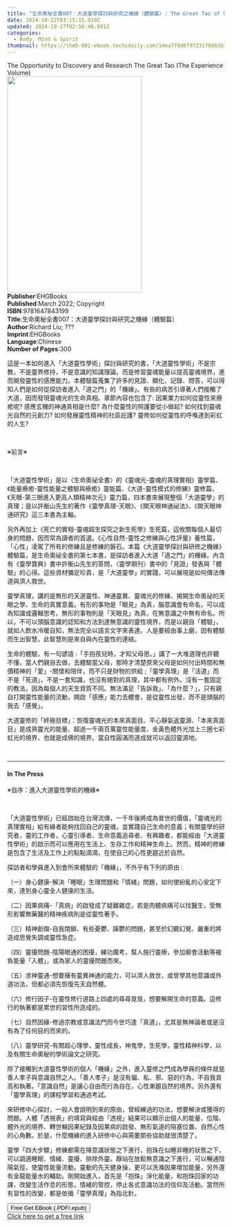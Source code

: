 ```yaml
---
title: "生命奧秘全書007：大道靈學探討與研究之機緣（體驗篇）: The Great Tao of Spiritual Science Series 07 | Free Book"
date: 2024-10-22T03:15:15.919Z
updated: 2024-10-27T02:56:48.891Z
categories:
  - Body, Mind & Spirit
thumbnail: https://thmb-001-ebook.techidaily.com/14ea7f8d6f97231f8863b1f4ea26968fde794e0f60fba721739c59f77444b608.jpg
---
```

<main id="book-container">
  <div class="flex flex-col">
    <div class="book-brief flex-1 py-6 px-4 sm:p-6 md:py-10 md:px-8">
      <!-- brief-->
      <div class="book-brief-main">
        The Opportunity to Discovery and Research The Great Tao (The Experience
        Volume)
      </div>
    </div>
    <div
      class="book-meta-info flex-1 grid gap-4 col-start-1 col-end-3 row-start-1 sm:mb-6 sm:grid-cols-4 lg:gap-6 lg:col-start-2 lg:row-end-6 lg:row-span-6 lg:mb-0"
    >
      <div
        class="book-meta-info-left place-content-center mt-4 p-4 text-sm leading-6 col-start-2 col-span-2 dark:text-slate-400"
      >
        <img
          class="w-full h-500 object-cover rounded-lg sm:h-255 sm:col-span-2 lg:col-span-full"
          src="https://img-001-ebook.techidaily.com/908171a31d10837ce3b51e6a80394f66297958c924d7b5d58a8b86bb6bb0408f.jpg"
          alt=""
          width="312"
          height="500"
        />
      </div>
      <div
        class="book-meta-info-right mt-2 col-start-1 row-start-2 col-span-3 self-center"
      >
        <!-- meta data  -->
        <div class="flex flex-col px-4 md:px-8">
          <div class="flex-1">
            <strong>Publisher</strong>:<span class="px-2">EHGBooks</span>
          </div>
          <div class="flex-1">
            <strong>Published</strong>:<span class="px-2"
              >March 2022; Copyright</span
            >
          </div>
          <div class="flex-1">
            <strong>ISBN</strong>:<span class="px-2">9781647843199</span>
          </div>
          <div class="flex-1">
            <strong>Title</strong>:<span class="px-2"
              >生命奧秘全書007：大道靈學探討與研究之機緣（體驗篇）</span
            >
          </div>
          <div class="flex-1">
            <strong>Author</strong>:<span class="px-2">Richard Liu; ???</span>
          </div>
          <div class="flex-1">
            <strong>Imprint</strong>:<span class="px-2">EHGBooks</span>
          </div>
          <div class="flex-1">
            <strong>Language</strong>:<span class="px-2">Chinese</span>
          </div>
          <div class="flex-1">
            <strong>Number of Pages</strong>:<span class="px-2">300</span>
          </div>
        </div>
      </div>
    </div>
    <div class="book-description flex-1 py-6 px-4 sm:p-6 md:py-10 md:px-8">
      <div class="book-description-main">
        <div accordion-content="" id="description">
          <p>
            這是一本如何進入「大道靈性學術」探討與研究的書，「大道靈性學術」不是宗教，不是靈界修持，不是意識的知識理論，而是修習靈魂能量以提高靈魂境界，進而開發靈性的感應能力。本體驗篇蒐集了許多的見證、顯化、記錄、問答，可以得知人們是如何從探訪者進入「道之門」的「機緣」。有些的病苦引導著人們接觸了大道，因而發現靈魂光的生命真相。章節內容也包含了:
            因果業力如何從靈性來療癒呢? 感應玄機的神通真相是什麼?
            為什麼靈性的照護要從小做起? 如何找到靈魂光自然的元創力?
            如何發展靈性精神的社區庇護?
            靈修如何從靈性的呼喚達到彩虹的人生?&nbsp;
          </p>
          <p><br /></p>
          <p>※前言※</p>
          <p><br /></p>
          <p>
            「大道靈性學術」是以〈生命奧祕全書〉的《靈魂光-靈魂的真理實相》靈學篇、《能量療癒-靈性能量之體驗與療癒》靈能篇、《大道-靈性模式的修練》靈修篇、《天眼-第三眼進入更高人類精神次元》靈力篇，四本書來展現整個「大道靈學」的真理；是以許衡山先生的著作《靈學真理-天眼》、《開天眼神通祕法》、《開天眼神通研究》這三本書為主軸。&nbsp;&nbsp;
          </p>
          <p>
            另外再加上《死亡的實相-靈魂超生探究之新生死學》生死篇，這攸關每個人最切身的問題，因而常為讀者的首選。《心性自然-靈性之修練與心性評量》養性篇，「心性」凌駕了所有的修練且是修練的磐石。本篇《大道靈學探討與研修之機緣》體驗篇，是生命奧祕全書的第七本書，是探訪者進入大道「道之門」的機緣。內含有《靈學寶典》書中許衡山先生的答問，〈靈學期刊〉書中的「見證」發表與「體驗」的心得。這些資材彌足珍貴，是「大道靈學」的實踐，可以展現是如何傳法傳道與濟人救世。&nbsp;&nbsp;
          </p>
          <p>
            靈學真理，講的是無形的天道靈性、神通靈異、靈魂光的修練、揭開生命奧祕的天眼之學、生命的真實意義。有形的事物是「眼見」為真，腦意識會有命名，可以成為知識或邏輯思考。無形的事物則是「天眼見」為真，在無意識之中無有命名。所以，不可以頭腦意識的認知和方法到達無意識的靈性境界，而是以親自「體驗」，就如人飲水冷暖自知，無法完全以語言文字來表達。人是要經由事上磨，因有體驗而生出智慧，此智慧則是來自與內在靈性的連結。&nbsp;&nbsp;&nbsp;
          </p>
          <p>
            生命的體驗，有一句諺語
            :「手抱孩兒時，才知父母恩。」講了一大堆道理也許聽不懂，當人們親自去做，去體驗當父母，那時才清楚原來父母是如何付出時間和無價精神的「愛」-關懷和陪伴，而不只是財物的供給
            ;「靈學真理」是「活道」而不是「死道」，不是一套知識，也沒有絕對的真理，其中都有例外。沒有一套固定的教法，因為每個人的天生資質不同。無法滿足「告訴我」、「為什麼？」，只有親自打開靈性能量的流動，開啟「感應」能力去體會，是從靈性出發，而不是頭腦的我去「感覺」。&nbsp;&nbsp;&nbsp;
          </p>
          <p>
            大道靈修的「終極目標」：恢復靈魂光的本來真面目、平心靜氣返靈源、「本來真面目」是成熟靈光的能量、超過一千兩百萬靈性能量度、金黃色體外光加上三圈七彩虹光的境界、也就是成佛的境界。當自性圓滿而道成就可以返回靈源地。&nbsp;&nbsp;&nbsp;
          </p>
          <p><br /></p>
        </div>
        <div class="accordion-fader"></div>
      </div>
    </div>
    <div class="book-excerpts flex-1 py-6 px-4 sm:p-6 md:py-10 md:px-8">
      <!-- excerpts-->
      <div class="book-excerpts-main">
        <hr />
        <h4 class="placeholder placeholder-heading">
          <span>In The Press</span>
        </h4>
        <p></p>
        <p>※自序：進入大道靈性學術的機緣※</p>
        <p><br /></p>
        <p>
          「大道靈性學術」已經啟始在台灣流傳，一千年後將成為普世的價值，「靈魂光的真理實相」給有緣者能夠找回自己的靈魂，並實踐自己生命的意義；有關靈學的研究者，靈的工作者，心靈引導者、生命意義追尋者、有興趣者，都能經由「大道靈性學術」的啟示而可以應用在生活上、生存工作和精神生命上。然而，精神的修練是包含了生活及工作上的點點滴滴，在使自己的心性更趨近於自然。&nbsp;&nbsp;
        </p>
        <p>探訪者和學員進入到會所來體驗的「機緣」，不外乎有下列的原由 :</p>
        <p>
          （一）身心健康-解決「睡眠」生理問題和「情緒」問題，如何使紛亂的心安定下來，達到身心靈全人健康的生活。
        </p>
        <p>
          （二）因果病痛-「真病」的啟發成了疑難雜症，若是肉體病痛可以找醫生，受無形影響無藥醫的精神疾病則是從靈性著手。
        </p>
        <p>
          （三）精神創傷-自我閉鎖、有些憂鬱、躁鬱的問題，甚至於幻聽幻覺、嚴重的將造成思覺失調或靈性急症。
        </p>
        <p>
          （四）靈擾問題-陰陽眼通的困擾，練功魔考，幫人施行靈療，參加廟會活動等被負能量「入體」，或為家人的靈擾問題而來。
        </p>
        <p>
          （五）求神靈通-想要擁有靈異神通的能力，可以濟人救世，或曾學其他意識或外道功法，但都必須先恢復先天自然體。
        </p>
        <p>
          （六）修行因子-在靈性修行道路上四處的尋尋覓覓，想要解開生命的意義。這修行的執著都是累世的習性所造成的。
        </p>
        <p>
          （七）自然因緣-修過宗教或意識法門而今世巧逢「真道」，尤其是無神論者或是沒有為了任何目的而來的。
        </p>
        <p>
          （八）靈學研究-有關超心理學，靈性成長，神鬼學，生死學，靈性精神科學，以及有關生命奧秘的學術論文之研究。&nbsp;&nbsp;&nbsp;
        </p>
        <p>
          除了接觸到大道靈性學術的個人「機緣」之外，進入靈修之門成為學員的條件就是善人孝子與意識自然之人。「善人孝子」是沒有偏、私、邪、惡的行為，不自我貢高和執著。「意識自然」是讓心自由而行為自在，心性漸趨自然的境界。另外還有「靈學真理」的課程學習和通過考試。&nbsp;&nbsp;&nbsp;
        </p>
        <p>
          來研修中心探討，一般人會說明到來的原由，曾經練過的功法，想要解決或獲得的問題。人體「透視表」的填寫與經由「透視」結果可以顯示出個人的能量、位階、體外光的境界、轉世輪因果紀錄及因果病的啟發、無形氣道的阻塞位置、自然心性的心角數。於是，什麼機緣的進入研修中心與需要那些協助就很清楚了。&nbsp;&nbsp;&nbsp;
        </p>
        <p>
          靈學「四大步驟」修練都需在降意識狀態之下進行，抱珠在似睡非睡的狀態之下，可以調適睡眠、情緒、靈擾、排除外靈。靜站在放鬆無意識之下進行，可以暢通陰陽氣徑，使靈性能量流動。靈動的先天健身操，更可以洗滌因果增加能量，另外還有金龍能量水的輔助。剛開始進入，首先是「抱珠」淨化能量，和抱珠回家的功課，改變生活作息的形態，情緒的管控，停止各式意識功法的信仰及活動。當然所有習性的改變，都是依循「靈學真理」為指北針。&nbsp;&nbsp;
        </p>
        <p></p>
      </div>
    </div>
    <div
      class="book-about-author flex-1 py-6 px-4 sm:p-6 md:py-10 md:px-8"
    ></div>
    <div class="book-free-get flex-1 py-6 px-4 sm:p-6 md:py-10 md:px-8">
      <button
        id="btn-free-get"
        class="bg-blue-500 hover:bg-blue-700 text-white font-bold py-2 px-4 rounded"
      >
        Free Get EBook (.PDF/.epub)
      </button>
      <div id="countdown-display" class="px-2 text-lg mt-2"></div>
      <a
        id="free-link"
        class="hidden bg-blue-500 hover:bg-blue-700 text-white font-bold py-2 px-4 rounded"
        href="https://www.ebooks.com/en-us/book/210495478/007-the-great-tao-of-spiritual-science-series-07/richard-liu/"
        target="_blank"
        >Click here to get a free link</a
      >
    </div>
    <script>
      let countdownTime = 0;
      let countdownInterval = null;
      document
        .getElementById('btn-free-get')
        .addEventListener('click', startCountdown);
      function startCountdown() {
        countdownTime = new Date().getTime() + 60000 * 3;
        countdownInterval = setInterval(updateCountdown, 1000);
        document.getElementById('btn-free-get').disabled = true;
        document
          .getElementById('btn-free-get')
          .classList.add('bg-gray-500', 'cursor-not-allowed');
      }
      function updateCountdown() {
        let currentTime = new Date().getTime();
        let timeLeft = countdownTime - currentTime;
        let secondsLeft = Math.floor(timeLeft / 1000);
        document.getElementById('countdown-display').innerHTML =
          `Remaining time: ${secondsLeft} seconds.`;
        if (secondsLeft <= 0) {
          clearInterval(countdownInterval);
          document.getElementById('btn-free-get').classList.add('hidden');
          document.getElementById('free-link').classList.remove('hidden');
          document.getElementById('countdown-display').innerHTML = '';
        }
      }
    </script>
  </div>
</main>

<ins class="adsbygoogle"
      style="display:block"
      data-ad-client="ca-pub-7571918770474297"
      data-ad-slot="8358498916"
      data-ad-format="auto"
      data-full-width-responsive="true"></ins>
    